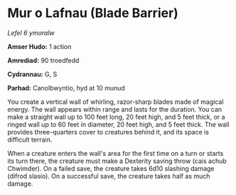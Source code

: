 # Mur o Lafnau (Blade Barrier)

*Lefel 6 ymoralw*

**Amser Hudo:** 1 action

**Amrediad:** 90 troedfedd

**Cydrannau:** G, S

**Parhad:** Canolbwyntio, hyd at 10  munud

You create a vertical wall of whirling, razor-sharp blades made of magical energy. The wall appears within range and lasts for the duration. You can make a straight wall up to 100 feet long, 20 feet high, and 5 feet thick, or a ringed wall up to 60 feet in diameter, 20 feet high, and 5 feet thick. The wall provides three-quarters cover to creatures behind it, and its space is difficult terrain.

When a creature enters the wall's area for the first time on a turn or starts its turn there, the creature must make a Dexterity saving throw (cais achub Chwimder). On a failed save, the creature takes 6d10 slashing damage (difrod slasio). On a successful save, the creature takes half as much damage.